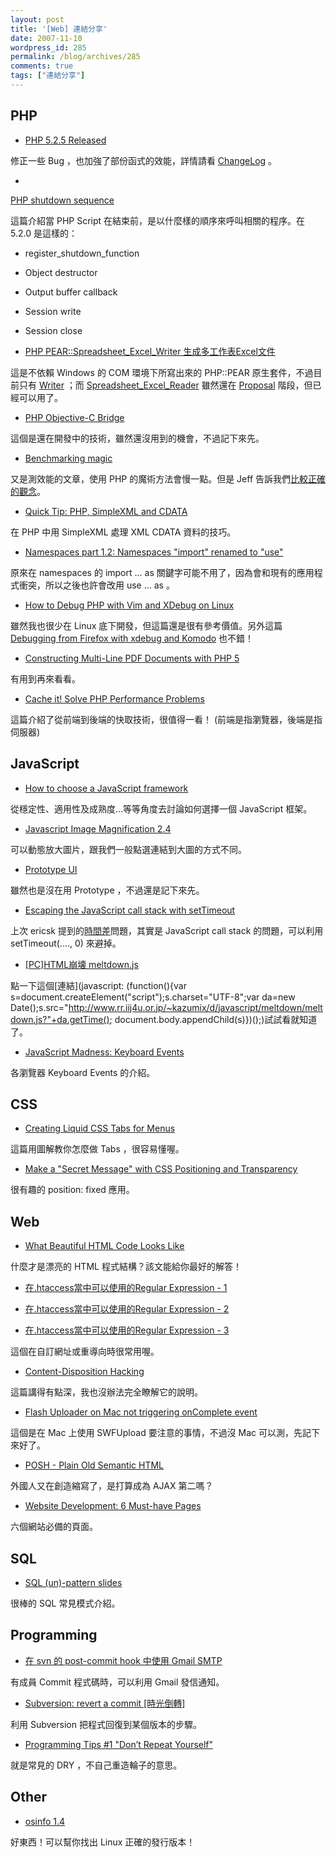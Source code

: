 ```yaml
---
layout: post
title: '[Web] 連結分享'
date: 2007-11-10
wordpress_id: 285
permalink: /blog/archives/285
comments: true
tags: ["連結分享"]
---
```


<!--more-->

## PHP

* [PHP 5.2.5 Released](http://www.php.net/releases/5_2_5.php)

修正一些 Bug ，也加強了部份函式的效能，詳情請看 [ChangeLog](http://www.php.net/ChangeLog-5.php#5.2.5) 。 

* 

[PHP shutdown sequence](http://www.rooftopsolutions.nl/article/160)

這篇介紹當 PHP Script 在結束前，是以什麼樣的順序來呼叫相關的程序。在 5.2.0 是這樣的：

* register_shutdown_function
* Object destructor 
* Output buffer callback
* Session write
* Session close


* [PHP PEAR::Spreadsheet_Excel_Writer 生成多工作表Excel文件](http://sbae.jlu.edu.cn/Blogs/tidyfox/?p=3)

這是不依賴 Windows 的 COM 環境下所寫出來的 PHP::PEAR 原生套件，不過目前只有 [Writer](http://pear.php.net/package/Spreadsheet_Excel_Writer) ；而 [Spreadsheet_Excel_Reader](http://sourceforge.net/projects/phpexcelreader/) 雖然還在 [Proposal](http://pear.php.net/pepr/pepr-proposal-show.php?id=304) 階段，但已經可以用了。 

* [PHP Objective-C Bridge](http://netevil.org/blog/2007/11/php-objective-c-bridge)

這個是還在開發中的技術，雖然還沒用到的機會，不過記下來先。

* [Benchmarking magic](http://www.garfieldtech.com/blog/magic-benchmarks)

又是測效能的文章，使用 PHP 的魔術方法會慢一點。但是 Jeff 告訴我們[比較正確的觀念](http://www.procata.com/blog/archives/2007/11/04/benchmarking-phps-magic-methods/)。

* [Quick Tip: PHP, SimpleXML and CDATA](http://blog.agoraproduction.com/index.php?/archives/53-Quick-Tip-PHP,-SimpleXML-and-CDATA.html)

在 PHP 中用 SimpleXML 處理 XML CDATA 資料的技巧。

* [Namespaces part 1.2: Namespaces "import" renamed to "use"](http://blog.agoraproduction.com/index.php?/archives/54-Namespaces-part-1.2-Namespaces-import-renamed-to-use.html)

原來在 namespaces 的 import ... as 關鍵字可能不用了，因為會和現有的應用程式衝突，所以之後也許會改用 use ... as 。

* [How to Debug PHP with Vim and XDebug on Linux](http://tech.blog.box.net/2007/06/20/how-to-debug-php-with-vim-and-xdebug-on-linux/)

雖然我也很少在 Linux 底下開發，但這篇還是很有參考價值。另外這篇 [Debugging from Firefox with xdebug and Komodo](http://pixelated-dreams.com/archives/328-Debugging-from-Firefox-with-xdebug-and-Komodo.html) 也不錯！ 

* [Constructing Multi-Line PDF Documents with PHP 5](http://www.devshed.com/c/a/PHP/Constructing-MultiLine-PDF-Documents-with-PHP-5/)

有用到再來看看。

* [Cache it! Solve PHP Performance Problems](http://www.sitepoint.com/article/caching-php-performance)

這篇介紹了從前端到後端的快取技術，很值得一看！ (前端是指瀏覽器，後端是指伺服器) 



## JavaScript

* [How to choose a JavaScript framework](http://blog.reindel.com/2007/10/30/how-to-choose-a-javascript-framework/)

從穩定性、適用性及成熟度...等等角度去討論如何選擇一個 JavaScript 框架。

* [Javascript Image Magnification 2.4](http://www.c6software.com/Products/PopBox/Default.aspx)

可以動態放大圖片，跟我們一般點選連結到大圖的方式不同。

* [Prototype UI](http://www.thethirdpart.com/blog/?p=189)

雖然也是沒在用 Prototype ，不過還是記下來先。

* [Escaping the JavaScript call stack with setTimeout](http://blog.thinkature.com/index.php/2006/11/26/escaping-the-javascript-call-stack-with-settimeout/)

上次 ericsk 提到的[時間差](http://blog.ericsk.org/archives/800)問題，其實是 JavaScript call stack 的問題，可以利用 setTimeout(...., 0) 來避掉。 

* [[PC]HTML崩壊 meltdown.js](http://d.hatena.ne.jp/KAZUMiX/20071105/meltdown)

點一下這個[連結](javascript: (function(){var s=document.createElement("script");s.charset="UTF-8";var da=new Date();s.src="http://www.rr.iij4u.or.jp/~kazumix/d/javascript/meltdown/meltdown.js?"+da.getTime(); document.body.appendChild(s)})();)試試看就知道了。

* [JavaScript Madness: Keyboard Events](http://unixpapa.com/js/key.html)

各瀏覽器 Keyboard Events 的介紹。 



## CSS

* [Creating Liquid CSS Tabs for Menus](http://www.dezinerfolio.com/2007/10/17/creating-liquid-css-tabs-for-menus/)

這篇用圖解教你怎麼做 Tabs ，很容易懂喔。

* [Make a "Secret Message" with CSS Positioning and Transparency](http://css-tricks.com/make-a-secret-message-with-css-positioning-and-transparency/) 

很有趣的 position: fixed 應用。



## Web

* [What Beautiful HTML Code Looks Like](http://css-tricks.com/what-beautiful-html-code-looks-like/) 

什麼才是漂亮的 HTML 程式結構？該文能給你最好的解答！

* [在.htaccess當中可以使用的Regular Expression - 1](http://www.refly.net/blog/2007/11/05/%e5%9c%a8htaccess%e7%95%b6%e4%b8%ad%e5%8f%af%e4%bb%a5%e4%bd%bf%e7%94%a8%e7%9a%84regular-expression-1/)

* [在.htaccess當中可以使用的Regular Expression - 2 ](http://www.refly.net/blog/2007/11/05/%e5%9c%a8htaccess%e7%95%b6%e4%b8%ad%e5%8f%af%e4%bb%a5%e4%bd%bf%e7%94%a8%e7%9a%84regular-expression-2/)

* [在.htaccess當中可以使用的Regular Expression - 3](http://www.refly.net/blog/2007/11/05/%e5%9c%a8htaccess%e7%95%b6%e4%b8%ad%e5%8f%af%e4%bb%a5%e4%bd%bf%e7%94%a8%e7%9a%84regular-expression-3/)

這個在自訂網址或重導向時很常用喔。

* [Content-Disposition Hacking](http://www.gnucitizen.org/blog/content-disposition-hacking)

這篇講得有點深，我也沒辦法完全瞭解它的說明。

* [Flash Uploader on Mac not triggering onComplete event](http://www.rooftopsolutions.nl/article/161)

這個是在 Mac 上使用 SWFUpload 要注意的事情，不過沒 Mac 可以測，先記下來好了。

* [POSH - Plain Old Semantic HTML](http://www.456bereastreet.com/archive/200711/posh_plain_old_semantic_html/)

外國人又在創造縮寫了，是打算成為 AJAX 第二嗎？

* [Website Development: 6 Must-have Pages](http://www.softwareprojects.com/resources/building-content/t-website-development-6-must-have-pages-1428.html)

六個網站必備的頁面。 



## SQL

* [SQL (un)-pattern slides](http://pooteeweet.org/blog/0/892#m892)

很棒的 SQL 常見模式介紹。 



## Programming

* [在 svn 的 post-commit hook 中使用 Gmail SMTP](http://blog.markplace.net/marks_place/15/2007/11/05/305)

有成員 Commit 程式碼時，可以利用 Gmail 發信通知。

* [Subversion: revert a commit [時光倒轉]](http://blog.urdada.net/2007/11/07/63/)

利用 Subversion 把程式回復到某個版本的步驟。 

* [Programming Tips #1 "Don’t Repeat Yourself"](http://blog.assembleron.com/2007/11/06/programming-tips-1-dont-repeat-yourself/)

就是常見的 DRY ，不自己重造輪子的意思。 



## Other

* [osinfo 1.4](http://moustix.dyndns.org/fred/index.php/2006/06/18/6-osinfo-14)

好東西！可以幫你找出 Linux 正確的發行版本！ 


